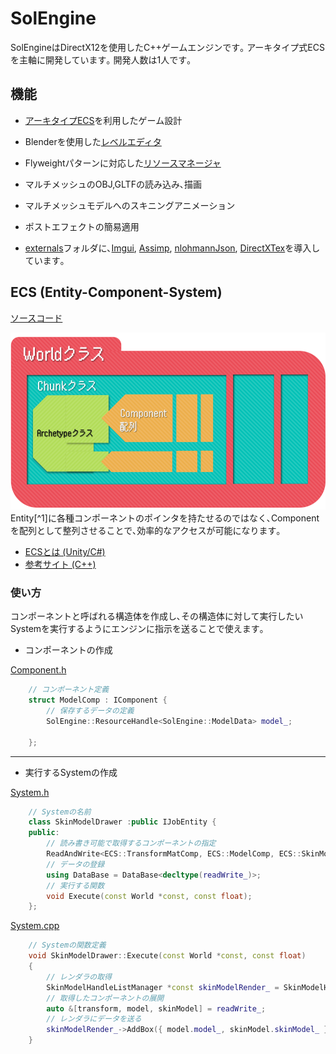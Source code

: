 # SolEngine

SolEngineはDirectX12を使用したC++ゲームエンジンです｡
アーキタイプ式ECSを主軸に開発しています｡
開発人数は1人です｡

機能
- 
- [アーキタイプECS](/Program/Engine/ECS/)を利用したゲーム設計
- Blenderを使用した[レベルエディタ](/Tools/BlenderAddons/scripts/addons/__pycache__/level_editor.cpython-311.pyc)
- Flyweightパターンに対応した[リソースマネージャ](/Program/Engine/ResourceObject/ResourceObjectManager.h)
- マルチメッシュのOBJ,GLTFの読み込み､描画
- マルチメッシュモデルへのスキニングアニメーション
- ポストエフェクトの簡易適用

- [externals](/Program/externals/)フォルダに､[Imgui](/Program/externals/ImGuiProject/), [Assimp](/Program/externals/assimp/), [nlohmannJson](/Program/externals/nlohmann/), [DirectXTex](/Program/externals/DirectXTex/)を導入しています｡

## ECS (Entity-Component-System)

[ソースコード](/Program/Engine/ECS/)

![ECS Sample](/Images/ECS.png)
Entity[^1]に各種コンポーネントのポインタを持たせるのではなく､Componentを配列として整列させることで､効率的なアクセスが可能になります｡

- [ECSとは (Unity/C#)](https://www.bing.com/ck/a?!&&p=22fc76fd9c67fa0d465343ad4225d48d5da80c2026278fffedf7113d576151f6JmltdHM9MTczMDI0NjQwMA&ptn=3&ver=2&hsh=4&fclid=0aa3bc30-5ae8-629c-3d7e-a89e5b866383&u=a1L3ZpZGVvcy9yaXZlcnZpZXcvcmVsYXRlZHZpZGVvP3E9RUNTK1VuaXR5Jm1pZD01OTg3OTE0NjNDQzU2REUxOEZDMjU5ODc5MTQ2M0NDNTZERTE4RkMyJkZPUk09VklSRQ&ntb=1)
- [参考サイト (C++)](https://qiita.com/harayuu10/items/e15b02e3b0f3081d729b)

### 使い方

コンポーネントと呼ばれる構造体を作成し､その構造体に対して実行したいSystemを実行するようにエンジンに指示を送ることで使えます｡

- コンポーネントの作成

[Component.h](/Program/Engine/ECS/Component/Component.hpp)
``` cpp
	// コンポーネント定義
	struct ModelComp : IComponent {
		// 保存するデータの定義
		SolEngine::ResourceHandle<SolEngine::ModelData> model_;

	};
```

---
- 実行するSystemの作成

[System.h](/Program/Engine/ECS/System/NewSystems.h)
```cpp
	// Systemの名前
	class SkinModelDrawer :public IJobEntity {
	public:
		// 読み書き可能で取得するコンポーネントの指定
		ReadAndWrite<ECS::TransformMatComp, ECS::ModelComp, ECS::SkinModel> readWrite_;
		// データの登録
		using DataBase = DataBase<decltype(readWrite_)>;
		// 実行する関数
		void Execute(const World *const, const float);
	};
```
[System.cpp](/Program/Engine/ECS/System/NewSystems.cpp)
```cpp
	// Systemの関数定義
	void SkinModelDrawer::Execute(const World *const, const float)
	{
		// レンダラの取得
		SkinModelHandleListManager *const skinModelRender_ = SkinModelHandleListManager::GetInstance();
		// 取得したコンポーネントの展開
		auto &[transform, model, skinModel] = readWrite_;
		// レンダラにデータを送る
		skinModelRender_->AddBox({ model.model_, skinModel.skinModel_ }, { .transMat_ = transform });
	}
```
